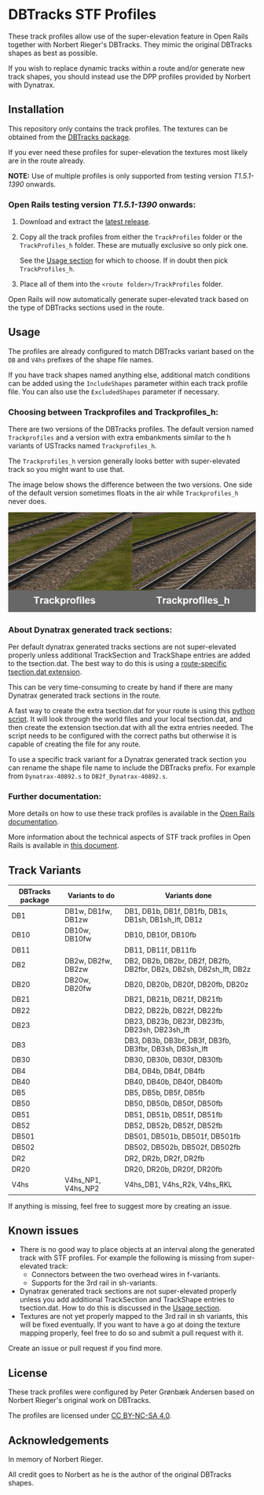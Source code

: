 
# DBTracks STF Profiles
These track profiles allow use of the super-elevation feature in Open Rails together with Norbert Rieger's DBTracks. They mimic the original DBTracks shapes as best as possible.

If you wish to replace dynamic tracks within a route and/or generate new track shapes, you should instead use the DPP profiles provided by Norbert with Dynatrax.


## Installation
This repository only contains the track profiles. The textures can be obtained from the [DBTracks package](https://the-train.de/downloads/entry/11252-dbtracks/).

If you ever need these profiles for super-elevation the textures most likely are in the route already.

**NOTE:** Use of multiple profiles is only supported from testing version _T1.5.1-1390_ onwards.


### Open Rails testing version _T1.5.1-1390_ onwards:
1. Download and extract the [latest release](https://github.com/pgroenbaek/dbtracks-stf-profiles/releases).

2. Copy all the track profiles from either the `TrackProfiles` folder or the `TrackProfiles_h` folder. These are mutually exclusive so only pick one.

   See the [Usage section](#choosing-between-trackprofiles-and-trackprofiles_h) for which to choose. If in doubt then pick `TrackProfiles_h`.

3. Place all of them into the `<route folder>/TrackProfiles` folder.

Open Rails will now automatically generate super-elevated track based on the type of DBTracks sections used in the route.


## Usage
The profiles are already configured to match DBTracks variant based on the `DB` and `V4hs` prefixes of the shape file names.

If you have track shapes named anything else, additional match conditions can be added using the `IncludeShapes` parameter within each track profile file. You can also use the `ExcludedShapes` parameter if necessary.


### Choosing between Trackprofiles and Trackprofiles_h:
There are two versions of the DBTracks profiles. The default version named `Trackprofiles` and a version with extra embankments similar to the h variants of USTracks named `Trackprofiles_h`.

The `Trackprofiles_h` version generally looks better with super-elevated track so you might want to use that.

The image below shows the difference between the two versions. One side of the default version sometimes floats in the air while `Trackprofiles_h` never does.

![Trackprofile versions](./TrackprofileVersions.png)


### About Dynatrax generated track sections:
Per default dynatrax generated tracks sections are not super-elevated properly unless additional TrackSection and TrackShape entries are added to the tsection.dat. The best way to do this is using a [route-specific tsection.dat extension](https://open-rails.readthedocs.io/en/latest/features-route.html#route-specific-tracksections-and-trackshapes).

This can be very time-consuming to create by hand if there are many Dynatrax generated track sections in the route.

A fast way to create the extra tsection.dat for your route is using this [python script](https://github.com/pgroenbaek/dbtracks-stf-profiles/blob/master/Scripts/generate_route_tsection.py). It will look through the world files and your local tsection.dat, and then create the extension tsection.dat with all the extra entries needed. The script needs to be configured with the correct paths but otherwise it is capable of creating the file for any route.

To use a specific track variant for a Dynatrax generated track section you can rename the shape file name to include the DBTracks prefix. For example from `Dynatrax-40892.s` to `DB2f_Dynatrax-40892.s`.


### Further documentation:
More details on how to use these track profiles is available in the [Open Rails documentation](https://open-rails.readthedocs.io/en/latest/options.html#superelevation). 

More information about the technical aspects of STF track profiles in Open Rails is available in [this document](https://static.openrails.org/files/OpenRails-Testing-How%20to%20Provide%20Track%20Profiles%20for%20Open%20Rails%20Dynamic%20Track.pdf).


## Track Variants

| DBTracks package  | Variants to do                                   | Variants done |
|-------------------|--------------------------------------------------|---------------|
| DB1               | DB1w, DB1fw, DB1zw                     | DB1, DB1b, DB1f, DB1fb, DB1s, DB1sh, DB1sh_lft, DB1z        |
| DB10              | DB10w, DB10fw                                    | DB10, DB10f, DB10fb          |
| DB11              |                                     | DB11, DB11f, DB11fb          |
| DB2               | DB2w, DB2fw, DB2zw                        | DB2, DB2b, DB2br, DB2f, DB2fb, DB2fbr, DB2s, DB2sh, DB2sh_lft, DB2z   |
| DB20              | DB20w, DB20fw                           | DB20, DB20b, DB20f, DB20fb, DB20z         |
| DB21              |                              | DB21, DB21b, DB21f, DB21fb           |
| DB22              |                              | DB22, DB22b, DB22f, DB22fb          |
| DB23              |                      | DB23, DB23b, DB23f, DB23fb, DB23sh, DB23sh_lft          |
| DB3               |                   | DB3, DB3b, DB3br, DB3f, DB3fb, DB3fbr, DB3sh, DB3sh_lft           |
| DB30              |                              | DB30, DB30b, DB30f, DB30fb          |
| DB4               |                                 | DB4, DB4b, DB4f, DB4fb           |
| DB40              |                              | DB40, DB40b, DB40f, DB40fb          |
| DB5               |                                 | DB5, DB5b, DB5f, DB5fb           |
| DB50              |                              | DB50, DB50b, DB50f, DB50fb          |
| DB51              |                              | DB51, DB51b, DB51f, DB51fb          |
| DB52              |                              | DB52, DB52b, DB52f, DB52fb          |
| DB501             |                           | DB501, DB501b, DB501f, DB501fb         |
| DB502             |                           | DB502, DB502b, DB502f, DB502fb         |
| DR2               |                                 | DR2, DR2b, DR2f, DR2fb           |
| DR20              |                                             | DR20, DR20b, DR20f, DR20fb          |
| V4hs              | V4hs_NP1, V4hs_NP2                     | V4hs_DB1, V4hs_R2k, V4hs_RKL              |

If anything is missing, feel free to suggest more by creating an issue.


## Known issues

- There is no good way to place objects at an interval along the generated track with STF profiles. For example the following is missing from super-elevated track:
	- Connectors between the two overhead wires in f-variants.
	- Supports for the 3rd rail in sh-variants.
- Dynatrax generated track sections are not super-elevated properly unless you add additional TrackSection and TrackShape entries to tsection.dat. How to do this is discussed in the [Usage section](#about-dynatrax-generated-track-sections).
- Textures are not yet properly mapped to the 3rd rail in sh variants, this will be fixed eventually. If you want to have a go at doing the texture mapping properly, feel free to do so and submit a pull request with it.

Create an issue or pull request if you find more.


## License

These track profiles were configured by Peter Grønbæk Andersen based on Norbert Rieger's original work on DBTracks.

The profiles are licensed under [CC BY-NC-SA 4.0](https://creativecommons.org/licenses/by-nc-sa/4.0/).


## Acknowledgements

In memory of Norbert Rieger.

All credit goes to Norbert as he is the author of the original DBTracks shapes.